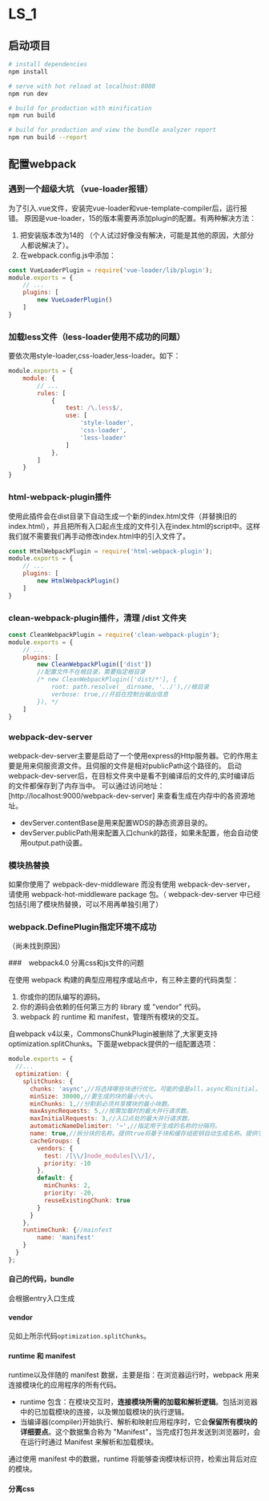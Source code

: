 # LS_1

## 启动项目

``` bash
# install dependencies
npm install

# serve with hot reload at localhost:8080
npm run dev

# build for production with minification
npm run build

# build for production and view the bundle analyzer report
npm run build --report
```

## 配置webpack

### 遇到一个超级大坑 （vue-loader报错）

为了引入.vue文件，安装完vue-loader和vue-template-compiler后，运行报错。
原因是vue-loader，15的版本需要再添加plugin的配置。有两种解决方法：

1. 把安装版本改为14的 （个人试过好像没有解决，可能是其他的原因，大部分人都说解决了）。
2. 在webpack.config.js中添加：

``` js
const VueLoaderPlugin = require('vue-loader/lib/plugin');
module.exports = {
    // ...
    plugins: [
        new VueLoaderPlugin()
    ]
}
```

### 加载less文件（less-loader使用不成功的问题）

要依次用style-loader,css-loader,less-loader。如下：

``` js
module.exports = {
    module: {
        // ...
        rules: [
            {
                test: /\.less$/,
                use: [
                    'style-loader',
                    'css-loader',
                    'less-loader'
                ]
            },
        ]
    }
}
```

### html-webpack-plugin插件

使用此插件会在dist目录下自动生成一个新的index.html文件（并替换旧的index.html），并且把所有入口起点生成的文件引入在index.html的script中。这样我们就不需要我们再手动修改index.html中的引入文件了。

``` js
const HtmlWebpackPlugin = require('html-webpack-plugin');
module.exports = {
    // ...
    plugins: [
        new HtmlWebpackPlugin()
    ]
}
```

### clean-webpack-plugin插件，清理 /dist 文件夹

``` js
const CleanWebpackPlugin = require('clean-webpack-plugin');
module.exports = {
    // ...
    plugins: [
        new CleanWebpackPlugin(['dist'])
        //配置文件不在根目录，需要指定根目录
        /* new CleanWebpackPlugin(['dist/*'], {
            root: path.resolve(__dirname, '../'),//根目录
            verbose: true,//开启在控制台输出信息
        }), */
    ]
}
```

### webpack-dev-server

webpack-dev-server主要是启动了一个使用express的Http服务器。它的作用主要是用来伺服资源文件。且伺服的文件是相对publicPath这个路径的。
启动webpack-dev-server后，在目标文件夹中是看不到编译后的文件的,实时编译后的文件都保存到了内存当中。
可以通过访问地址：[http://localhost:9000/webpack-dev-server] 来查看生成在内存中的各资源地址。

- devServer.contentBase是用来配置WDS的静态资源目录的。
- devServer.publicPath用来配置入口chunk的路径，如果未配置，他会自动使用output.path设置。

### 模块热替换

如果你使用了 webpack-dev-middleware 而没有使用 webpack-dev-server，请使用 webpack-hot-middleware package 包。（ webpack-dev-server 中已经包括引用了模块热替换，可以不用再单独引用了）

### webpack.DefinePlugin指定环境不成功

（尚未找到原因）

###　webpack4.0 分离css和js文件的问题

在使用 webpack 构建的典型应用程序或站点中，有三种主要的代码类型：

1. 你或你的团队编写的源码。
2. 你的源码会依赖的任何第三方的 library 或 "vendor" 代码。
3. webpack 的 runtime 和 manifest，管理所有模块的交互。

自webpack v4以来，CommonsChunkPlugin被删除了,大家更支持optimization.splitChunks。下面是webpack提供的一组配置选项：

``` js
module.exports = {
  //...
  optimization: {
    splitChunks: {
      chunks: 'async',//将选择哪些块进行优化。可能的值是all，async和initial。
      minSize: 30000,//要生成的块的最小大小。
      minChunks: 1,//分割前必须共享模块的最小块数。
      maxAsyncRequests: 5,//按需加载时的最大并行请求数。
      maxInitialRequests: 3,//入口点处的最大并行请求数。
      automaticNameDelimiter: '~',//指定用于生成的名称的分隔符。
      name: true,//拆分块的名称。提供true将基于块和缓存组密钥自动生成名称。提供字符串或函数将允许您使用自定义名称。如果名称与入口点名称匹配，则将删除入口点。
      cacheGroups: {
        vendors: {
          test: /[\\/]node_modules[\\/]/,
          priority: -10
        },
        default: {
          minChunks: 2,
          priority: -20,
          reuseExistingChunk: true
        }
      }
    },
    runtimeChunk: {//mainfest
        name: 'manifest'
    }
  }
};
```

#### 自己的代码，bundle

会根据entry入口生成

#### vendor

见如上所示代码`optimization.splitChunks`。

#### runtime 和 manifest

runtime以及伴随的 manifest 数据，主要是指：在浏览器运行时，webpack 用来连接模块化的应用程序的所有代码。

- runtime 包含：在模块交互时，**连接模块所需的加载和解析逻辑**。包括浏览器中的已加载模块的连接，以及懒加载模块的执行逻辑。
- 当编译器(compiler)开始执行、解析和映射应用程序时，它会**保留所有模块的详细要点**。这个数据集合称为 "Manifest"，当完成打包并发送到浏览器时，会在运行时通过 Manifest 来解析和加载模块。

通过使用 manifest 中的数据，runtime 将能够查询模块标识符，检索出背后对应的模块。

#### 分离css
